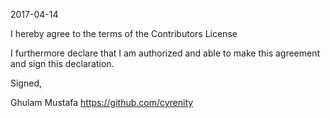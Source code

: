 2017-04-14

I hereby agree to the terms of the Contributors License

I furthermore declare that I am authorized and able to make this
agreement and sign this declaration.

Signed,

Ghulam Mustafa
https://github.com/cyrenity
